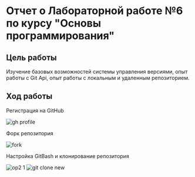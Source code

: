 # Отчет о Лабораторной работе №6 по курсу "Основы программирования"
## Цель работы 
Изучение базовых возможностей системы управления версиями, опыт работы с Git Api, опыт работы с локальным и удаленным репозиторием.
## Ход работы
Регистрация на GitHub

![gh profile](https://github.com/VadimBobrovnikov/LR6/assets/113441223/96abb27e-23be-4ba1-9d8e-a5498293894e)

Форк репозитория

![fork](https://github.com/VadimBobrovnikov/LR6/assets/113441223/2af99b0b-8731-456d-90f3-971828aa5536)

Настройка GitBash и клонирование репозитория

![op2 1](https://github.com/VadimBobrovnikov/LR6/assets/113441223/9ac0ae8f-f739-49bf-85fa-24e7b22825c8)
![git clone new](https://github.com/VadimBobrovnikov/LR6/assets/113441223/f7693db5-739a-4553-812e-5ff027703824)

